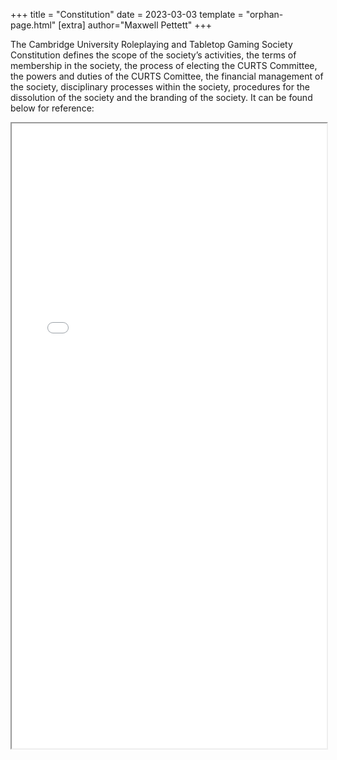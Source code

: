 +++
title = "Constitution"
date = 2023-03-03
template = "orphan-page.html" 
[extra]
author="Maxwell Pettett"
+++


The Cambridge University Roleplaying and Tabletop Gaming Society Constitution defines the scope of the society’s activities, the terms of membership in the society, the process of electing the CURTS Committee, the powers and duties of the CURTS Comittee, the financial management of the society, disciplinary processes within the society, procedures for the dissolution of the society and the branding of the society. It can be found below for reference:

 <iframe src="/CURTS-Constitution-4-2.pdf" width="100%" height="1000px"/>
